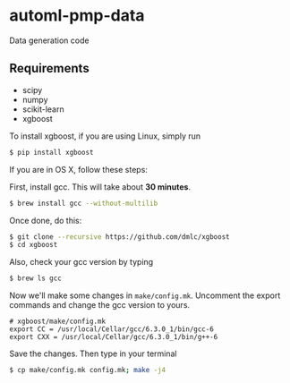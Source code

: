 # automl-pmp-data
Data generation code

## Requirements
* scipy
* numpy
* scikit-learn
* xgboost

To install xgboost, if you are using Linux, simply run
```bash
$ pip install xgboost
```

If you are in OS X, follow these steps:

First, install gcc. This will take about **30 minutes**.
```bash
$ brew install gcc --without-multilib
```
Once done, do this:
```bash
$ git clone --recursive https://github.com/dmlc/xgboost
$ cd xgboost
```
Also, check your gcc version by typing 
```bash
$ brew ls gcc
```
Now we'll make some changes in `make/config.mk`. Uncomment the export commands and change the gcc version to yours.
```
# xgboost/make/config.mk
export CC = /usr/local/Cellar/gcc/6.3.0_1/bin/gcc-6
export CXX = /usr/local/Cellar/gcc/6.3.0_1/bin/g++-6
```
Save the changes. Then type in your terminal
```bash
$ cp make/config.mk config.mk; make -j4
```
